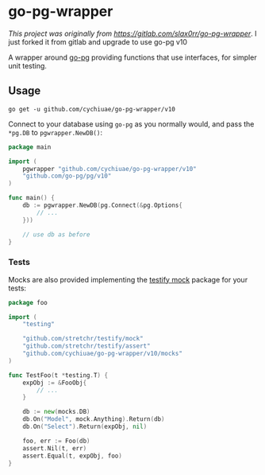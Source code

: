 # go-pg-wrapper

_This project was originally from https://gitlab.com/slax0rr/go-pg-wrapper_. I just forked it from gitlab and upgrade to use go-pg v10

A wrapper around [go-pg](https://github.com/go-pg/pg) providing functions that
use interfaces, for simpler unit testing.

## Usage

`go get -u github.com/cychiuae/go-pg-wrapper/v10`

Connect to your database using `go-pg` as you normally would, and pass the
`*pg.DB` to `pgwrapper.NewDB()`:

```go
package main

import (
	pgwrapper "github.com/cychiuae/go-pg-wrapper/v10"
	"github.com/go-pg/pg/v10"
)

func main() {
	db := pgwrapper.NewDB(pg.Connect(&pg.Options{
		// ...
	}))

    // use db as before
}
```

### Tests

Mocks are also provided implementing the
[testify mock](https://godoc.org/github.com/stretchr/testify/mock) package for
your tests:

```go
package foo

import (
	"testing"

	"github.com/stretchr/testify/mock"
	"github.com/stretchr/testify/assert"
	"github.com/cychiuae/go-pg-wrapper/v10/mocks"
)

func TestFoo(t *testing.T) {
	expObj := &FooObj{
		// ...
	}

	db := new(mocks.DB)
	db.On("Model", mock.Anything).Return(db)
	db.On("Select").Return(expObj, nil)

	foo, err := Foo(db)
	assert.Nil(t, err)
	assert.Equal(t, expObj, foo)
}
```
